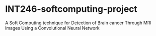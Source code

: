 # INT246-softcomputing-project
A Soft Computing technique for Detection of Brain cancer Through MRI Images Using a Convolutional Neural Network
